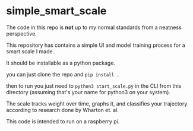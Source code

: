 # simple_smart_scale

The code in this repo is **not** up to my normal standards from a neatness perspective.  

This repository has contains a simple UI and model training process for a smart scale I made.

It should be installable as a python package. 

you can just clone the repo and `pip install .`

then to run you just need to `python3 start_scale.py` in the CLI from this directory (assuming that's your name for python3 on your system).

The scale tracks weight over time, graphs it, and classifies your trajectory according to research done by Wharton et. al. 

This code is intended to run on a raspberry pi.